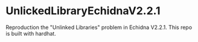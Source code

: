 # UnlickedLibraryEchidnaV2.2.1

Reproduction the "Unlinked Libraries" problem in Echidna V2.2.1.
This repo is built with hardhat.
